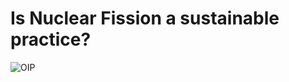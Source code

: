 # Is Nuclear Fission a sustainable practice?
![OIP](https://github.com/Parks05/Parks05.github.io/assets/147323679/c1be4cb3-b1be-40fc-a01b-f6402aad6d3c)
